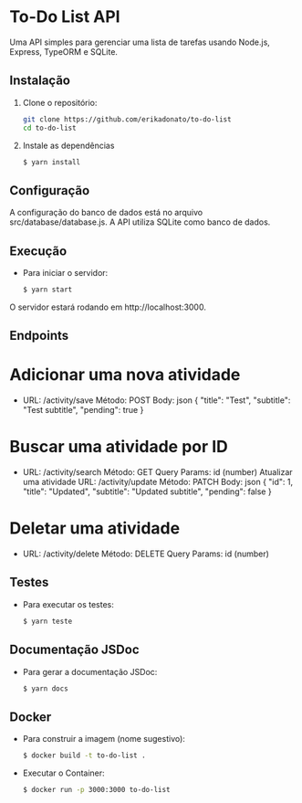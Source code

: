 # To-Do List API

Uma API simples para gerenciar uma lista de tarefas usando Node.js, Express, TypeORM e SQLite.

## Instalação

1. Clone o repositório:
   ```bash
   git clone https://github.com/erikadonato/to-do-list
   cd to-do-list

2. Instale as dependências
   ```bash
   $ yarn install

## Configuração

A configuração do banco de dados está no arquivo src/database/database.js. A API utiliza SQLite como banco de dados.


## Execução

- Para iniciar o servidor:

   ```bash
   $ yarn start

O servidor estará rodando em http://localhost:3000.

## Endpoints

# Adicionar uma nova atividade
- URL: /activity/save
    Método: POST
    Body:
    json
    {
        "title": "Test",
        "subtitle": "Test subtitle",
        "pending": true
    }

# Buscar uma atividade por ID
- URL: /activity/search
    Método: GET
    Query Params: id (number)
    Atualizar uma atividade
    URL: /activity/update
    Método: PATCH
    Body:
    json
    {
        "id": 1,
        "title": "Updated",
        "subtitle": "Updated subtitle",
        "pending": false
    }

# Deletar uma atividade
- URL: /activity/delete
    Método: DELETE
    Query Params: id (number)

## Testes

- Para executar os testes:
    ```bash
   $ yarn teste

## Documentação JSDoc

- Para gerar a documentação JSDoc:
    ```bash
   $ yarn docs


## Docker

- Para construir a imagem (nome sugestivo):
    ```bash
    $ docker build -t to-do-list .

- Executar o Container:
    ```bash
    $ docker run -p 3000:3000 to-do-list

